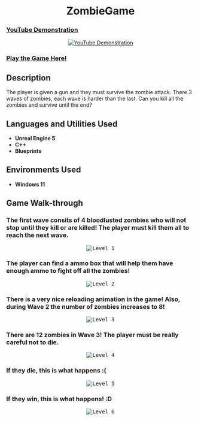 <h1 align="center">ZombieGame</h1>

### [YouTube Demonstration](https://www.youtube.com/watch?v=BVd8ceOzIzk)

<p align="center">
  <a href="https://www.youtube.com/watch?v=BVd8ceOzIzk"><img src="https://img.youtube.com/vi/BVd8ceOzIzk/0.jpg" alt="YouTube Demonstration"></a>
</p>

### [Play the Game Here!](https://drive.google.com/file/d/1t9O55ZNaIEPZbo2YJsYByIvCTQt4wCiM/view?usp=drive_link)

<h2>Description</h2>

<p>The player is given a gun and they must survive the zombie attack. There 3 waves of zombies, each wave is harder than the last. Can you kill all the zombies and survive until the end?</p>

<h2>Languages and Utilities Used</h2>

<ul>
  <li><b>Unreal Engine 5</b></li>
  <li><b>C++</b></li>
  <li><b>Blueprints</b></li>
</ul>

<h2>Environments Used</h2>

<ul>
  <li><b>Windows 11</b></li>
</ul>

<h2>Game Walk-through</h2>

<h3>The first wave consits of 4 bloodlusted zombies who will not stop until they kill or are killed! The player must kill them all to reach the next wave.</h3>

<p align="center">
  <kbd><img src="https://i.imgur.com/Q0TytpN.png" alt="Level 1"></kbd>
</p>



<h3>The player can find a ammo box that will help them have enough ammo to fight off all the zombies!</h3>

<p align="center">
  <kbd><img src="https://i.imgur.com/H2hrzjZ.png" alt="Level 2"></kbd>
</p>



<h3>There is a very nice reloading animation in the game! Also, during Wave 2 the number of zombies increases to 8!</h3>

<p align="center">
  <kbd><img src="https://i.imgur.com/va4wk1z.png" alt="Level 3"></kbd>
</p>



<h3>There are 12 zombies in Wave 3! The player must be really careful not to die.</h3>

<p align="center">
  <kbd><img src="https://i.imgur.com/djiJs8k.png" alt="Level 4"></kbd>
</p>


<h3>If they die, this is what happens :(</h3>

<p align="center">
  <kbd><img src="https://i.imgur.com/7nwz6lb.png" alt="Level 5"></kbd>
</p>


<h3>If they win, this is what happens! :D</h3>

<p align="center">
  <kbd><img src="https://i.imgur.com/wZG2yge.png" alt="Level 6"></kbd>
</p>







